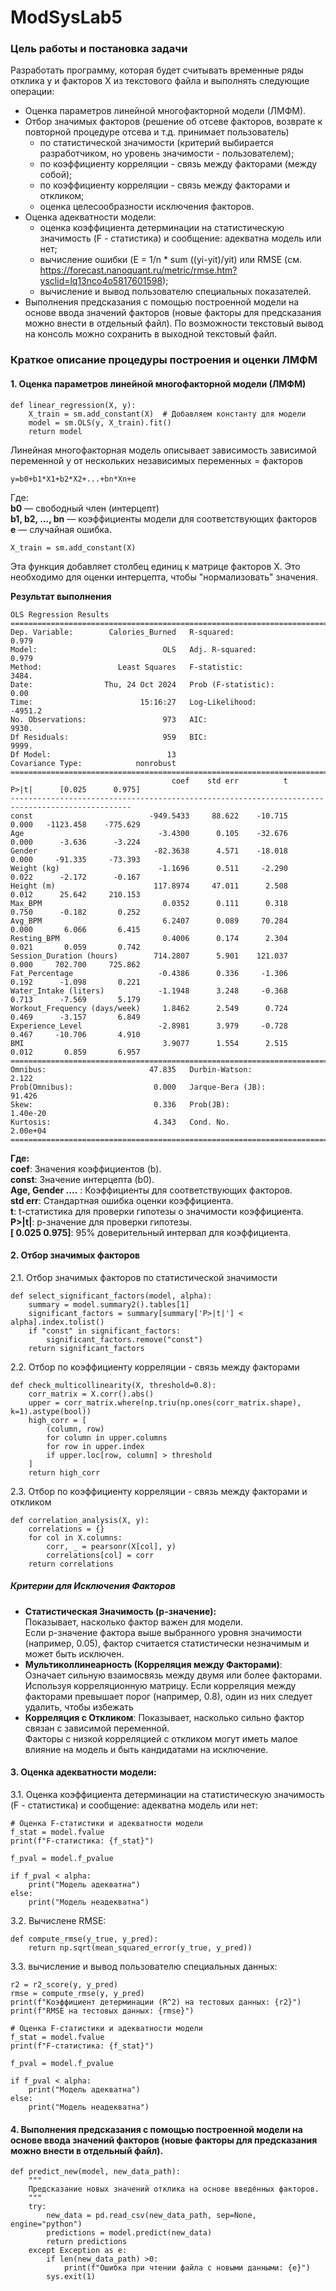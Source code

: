 # ModSysLab5
### Цель работы и постановка задачи
Разработать программу, которая будет считывать временные ряды отклика y и факторов Х из текстового файла и выполнять следующие операции:  
  
- Оценка параметров линейной многофакторной модели (ЛМФМ).
- Отбор значимых факторов (решение об отсеве факторов, возврате к повторной процедуре отсева и т.д. принимает пользователь)  
  - по статистической значимости (критерий выбирается разработчиком, но уровень значимости - пользователем); 
  - по коэффициенту корреляции - связь между факторами (между собой);
  - по коэффициенту корреляции - связь между факторами и откликом;
  - оценка целесообразности исключения факторов.
- Оценка адекватности модели:
  - оценка коэффициента детерминации на статистическую значимость (F - статистика) и сообщение: адекватна модель или нет;
  - вычисление ошибки (E = 1/n * sum ((yi-yit)/yit) или RMSE (см. https://forecast.nanoquant.ru/metric/rmse.htm?ysclid=lq13nco4o5817601598);
  - вычисление и вывод пользователю специальных показателей.
- Выполнения предсказания с помощью построенной модели на основе ввода значений факторов (новые факторы для предсказания можно внести в отдельный файл).
  По возможности текстовый вывод на консоль можно сохранить в выходной текстовый файл. 

### Краткое описание процедуры построения и оценки ЛМФМ
#### 1. Оценка параметров линейной многофакторной модели (ЛМФМ)
```
def linear_regression(X, y):
    X_train = sm.add_constant(X)  # Добавляем константу для модели
    model = sm.OLS(y, X_train).fit()
    return model
```
Линейная многофакторная модель описывает зависимость
зависимой переменной y от нескольких независимых переменных = факторов
```
y=b0+b1*X1+b2*X2+...+bn*Xn+e
```
Где:  
**b0** — свободный член (интерцепт)  
**b1, b2, ..., bn** — коэффициенты модели для соответствующих факторов  
**e** — случайная ошибка.

```
X_train = sm.add_constant(X)
```
Эта функция добавляет столбец единиц к матрице факторов X.
Это необходимо для оценки интерцепта, чтобы "нормализовать" значения.
  
**Результат выполнения**
```
OLS Regression Results                            
==============================================================================
Dep. Variable:        Calories_Burned   R-squared:                       0.979
Model:                            OLS   Adj. R-squared:                  0.979
Method:                 Least Squares   F-statistic:                     3484.
Date:                Thu, 24 Oct 2024   Prob (F-statistic):               0.00
Time:                        15:16:27   Log-Likelihood:                -4951.2
No. Observations:                 973   AIC:                             9930.
Df Residuals:                     959   BIC:                             9999.
Df Model:                          13                                         
Covariance Type:            nonrobust           
=================================================================================================
                                    coef    std err          t      P>|t|      [0.025      0.975]
-------------------------------------------------------------------------------------------------
const                          -949.5433     88.622    -10.715      0.000   -1123.458    -775.629
Age                              -3.4300      0.105    -32.676      0.000      -3.636      -3.224
Gender                          -82.3638      4.571    -18.018      0.000     -91.335     -73.393
Weight (kg)                      -1.1696      0.511     -2.290      0.022      -2.172      -0.167
Height (m)                      117.8974     47.011      2.508      0.012      25.642     210.153
Max_BPM                           0.0352      0.111      0.318      0.750      -0.182       0.252
Avg_BPM                           6.2407      0.089     70.284      0.000       6.066       6.415
Resting_BPM                       0.4006      0.174      2.304      0.021       0.059       0.742
Session_Duration (hours)        714.2807      5.901    121.037      0.000     702.700     725.862
Fat_Percentage                   -0.4386      0.336     -1.306      0.192      -1.098       0.221
Water_Intake (liters)            -1.1948      3.248     -0.368      0.713      -7.569       5.179
Workout_Frequency (days/week)     1.8462      2.549      0.724      0.469      -3.157       6.849
Experience_Level                 -2.8981      3.979     -0.728      0.467     -10.706       4.910
BMI                               3.9077      1.554      2.515      0.012       0.859       6.957
==============================================================================
Omnibus:                       47.835   Durbin-Watson:                   2.122
Prob(Omnibus):                  0.000   Jarque-Bera (JB):               91.426
Skew:                           0.336   Prob(JB):                     1.40e-20
Kurtosis:                       4.343   Cond. No.                     2.00e+04
==============================================================================                              
```
**Где:**   
**coef**: Значения коэффициентов (b).  
**const**: Значение интерцепта (b0).  
**Age, Gender ....** : Коэффициенты для соответствующих факторов.  
**std err**: Стандартная ошибка оценки коэффициента.  
**t**: t-статистика для проверки гипотезы о значимости коэффициента.  
**P>|t|**: p-значение для проверки гипотезы.  
**[ 0.025 0.975]**: 95% доверительный интервал для коэффициента.  

#### 2. Отбор значимых факторов 
2.1. Отбор значимых факторов по статистической значимости
```
def select_significant_factors(model, alpha):
    summary = model.summary2().tables[1]
    significant_factors = summary[summary['P>|t|'] < alpha].index.tolist()
    if "const" in significant_factors:
        significant_factors.remove("const")
    return significant_factors
```
2.2. Отбор по коэффициенту корреляции - связь между факторами
```
def check_multicollinearity(X, threshold=0.8):
    corr_matrix = X.corr().abs()
    upper = corr_matrix.where(np.triu(np.ones(corr_matrix.shape), k=1).astype(bool))
    high_corr = [
        (column, row)
        for column in upper.columns
        for row in upper.index
        if upper.loc[row, column] > threshold
    ]
    return high_corr
```
  
2.3. Отбор по коэффициенту корреляции - связь между факторами и откликом
```
def correlation_analysis(X, y):
    correlations = {}
    for col in X.columns:
        corr, _ = pearsonr(X[col], y)
        correlations[col] = corr
    return correlations
```
  
##### Критерии для Исключения Факторов
- **Статистическая Значимость (p-значение):**  
Показывает, насколько фактор важен для модели.  
Если p-значение фактора выше выбранного уровня значимости (например, 0.05), фактор считается статистически
незначимым и может быть исключен.
- **Мультиколлинеарность (Корреляция между Факторами)**:  
Означает сильную взаимосвязь между двумя или более факторами. 
Используя корреляционную матрицу. Если корреляция между
факторами превышает порог (например, 0.8), один из них следует удалить, чтобы избежать
- **Корреляция с Откликом**:
Показывает, насколько сильно фактор связан с зависимой переменной.  
Факторы с низкой корреляцией с откликом могут иметь малое влияние на
модель и быть кандидатами на исключение.

#### 3. Оценка адекватности модели:
3.1. Оценка коэффициента детерминации на статистическую значимость (F - статистика) и сообщение: адекватна модель или нет:
```
# Оценка F-статистики и адекватности модели
f_stat = model.fvalue
print(f"F-статистика: {f_stat}")

f_pval = model.f_pvalue

if f_pval < alpha:
    print("Модель адекватна")
else:
    print("Модель неадекватна")
```

3.2. Вычислене RMSE:
```
def compute_rmse(y_true, y_pred):
    return np.sqrt(mean_squared_error(y_true, y_pred))
```

3.3. вычисление и вывод пользователю специальных данных:
```
r2 = r2_score(y, y_pred)
rmse = compute_rmse(y, y_pred)
print(f"Коэффициент детерминации (R^2) на тестовых данных: {r2}")
print(f"RMSE на тестовых данных: {rmse}")

# Оценка F-статистики и адекватности модели
f_stat = model.fvalue
print(f"F-статистика: {f_stat}")

f_pval = model.f_pvalue

if f_pval < alpha:
    print("Модель адекватна")
else:
    print("Модель неадекватна")
```

#### 4. Выполнения предсказания с помощью построенной модели на основе ввода значений факторов (новые факторы для предсказания можно внести в отдельный файл).
```
def predict_new(model, new_data_path):
    """
    Предсказание новых значений отклика на основе введённых факторов.
    """
    try:
        new_data = pd.read_csv(new_data_path, sep=None, engine="python")
        predictions = model.predict(new_data)
        return predictions
    except Exception as e:
        if len(new_data_path) >0:
            print(f"Ошибка при чтении файла с новыми данными: {e}")
        sys.exit(1)
```